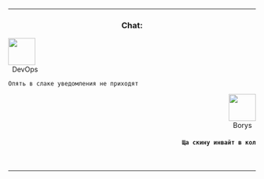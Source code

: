 

***

 ### <p align="center">Chat: </p>

<p align="left">
  <img src="https://avatars.githubusercontent.com/u/60528849?v=4" width="55" height="55">
  <br>
&nbsp;&nbsp;DevOps
</p>

`Опять в слаке уведомления не приходят`</p>

<p align="right">
  <img src="https://avatars.githubusercontent.com/u/95252258?v=4" width="55" height="55">
  <br>
Borys&nbsp;&nbsp;
</p>

#### <p align="right"> `Ща скину инвайт в кол`</p>  &nbsp;&nbsp;&nbsp;&nbsp;

***
